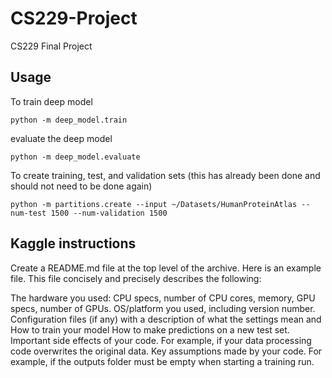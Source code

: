 # CS229-Project
CS229 Final Project


## Usage

To train deep model

    python -m deep_model.train

evaluate the deep model

    python -m deep_model.evaluate

To create training, test, and validation sets (this has already been done and should not need to
be done again)

    python -m partitions.create --input ~/Datasets/HumanProteinAtlas --num-test 1500 --num-validation 1500


## Kaggle instructions
Create a README.md file at the top level of the archive. Here is an example file. This file concisely and precisely 
describes the following:

The hardware you used: CPU specs, number of CPU cores, memory, GPU specs, number of GPUs.
OS/platform you used, including version number.
Configuration files (if any) with a description of what the settings mean and
How to train your model
How to make predictions on a new test set.
Important side effects of your code. For example, if your data processing code overwrites the original data.
Key assumptions made by your code. For example, if the outputs folder must be empty when starting a training run.

